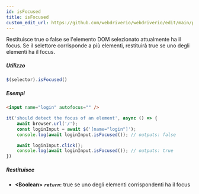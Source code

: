```yaml
---
id: isFocused
title: isFocused
custom_edit_url: https://github.com/webdriverio/webdriverio/edit/main/packages/webdriverio/src/commands/element/isFocused.ts
---
```


Restituisce true o false se l'elemento DOM selezionato attualmente ha il focus. Se il selettore corrisponde a
più elementi, restituirà true se uno degli elementi ha il focus.

##### Utilizzo

```js
$(selector).isFocused()
```

##### Esempi

```html title="index.html"
<input name="login" autofocus="" />
```

```js title="hasFocus.js"
it('should detect the focus of an element', async () => {
    await browser.url('/');
    const loginInput = await $('[name="login"]');
    console.log(await loginInput.isFocused()); // outputs: false

    await loginInput.click();
    console.log(await loginInput.isFocused()); // outputs: true
})
```

##### Restituisce

- **&lt;Boolean&gt;**
            **<code><var>return</var></code>:**          true se uno degli elementi corrispondenti ha il focus    
